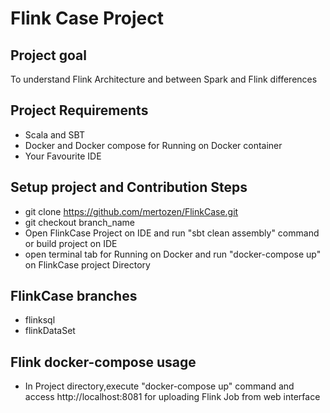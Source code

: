 # Flink Case Project

## Project goal
To understand Flink Architecture and between Spark and Flink differences
## Project Requirements
- Scala and SBT
- Docker and Docker compose for Running on Docker container
- Your Favourite IDE
## Setup project and Contribution Steps
* git clone https://github.com/mertozen/FlinkCase.git
* git checkout branch_name
* Open FlinkCase Project on IDE and run "sbt clean assembly" command or build project on IDE
* open terminal tab for Running on Docker and run "docker-compose up" on FlinkCase project Directory
## FlinkCase branches
* flinksql
* flinkDataSet
## Flink docker-compose usage
* In Project directory,execute "docker-compose up" command and access http://localhost:8081 for uploading Flink Job from web interface
